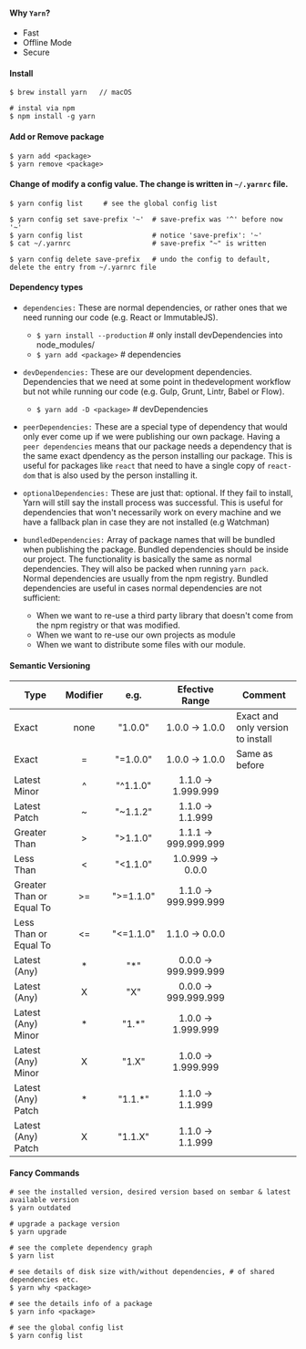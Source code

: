 #### Why `Yarn`?
- Fast
- Offline Mode
- Secure

#### Install
```
$ brew install yarn   // macOS

# instal via npm 
$ npm install -g yarn
```

#### Add or Remove package

```
$ yarn add <package>
$ yarn remove <package>
```

#### Change of modify a config value. The change is written in `~/.yarnrc` file.
```
$ yarn config list     # see the global config list

$ yarn config set save-prefix '~'  # save-prefix was '^' before now '~'
$ yarn config list                 # notice 'save-prefix': '~'
$ cat ~/.yarnrc                    # save-prefix "~" is written

$ yarn config delete save-prefix   # undo the config to default, delete the entry from ~/.yarnrc file
```

#### Dependency types

- `dependencies:` These are normal dependencies, or rather ones that we need running our code (e.g. React or ImmutableJS).
  - `$ yarn install --production` # only install devDependencies into node_modules/
  - `$ yarn add <package>` # dependencies

- `devDependencies:` These are our development dependencies. Dependencies that we need at some point in thedevelopment workflow but not while running our code (e.g. Gulp, Grunt, Lintr, Babel or Flow).
  - `$ yarn add -D <package>` # devDependencies

- `peerDependencies:` These are a special type of dependency that would only ever come up if we were publishing our own package. Having a `peer dependencies` means that our package needs a dependency that is the same exact dpendency as the person installing our package. This is useful for packages like `react` that need to have a single copy of `react-dom` that is also used by the person installing it.

- `optionalDependencies:` These are just that: optional. If they fail to install, Yarn will still say the install process was successful. This is useful for dependencies that won't necessarily work on every machine and we have a fallback plan in case they are not installed (e.g Watchman)

- `bundledDependencies:` Array of package names that will be bundled when publishing the package. Bundled dependencies should be inside our project. The functionality is basically the same as normal dependencies. They will also be packed when running `yarn pack`. Normal dependencies are usually from the npm registry. Bundled dependencies are useful in cases normal dependencies are not sufficient:

  - When we want to re-use a third party library that doesn't come from the npm registry or that was modified.
  - When we want to re-use our own projects as module
  - When we want to distribute some files with our module.


#### Semantic Versioning

| Type                    |Modifier |   e.g.    | Efective Range         | Comment                |
| --------                |:-------:|  :-------: |  :-----------:         | -------------          |
| Exact                   | none    |  "1.0.0"  | 1.0.0 -> 1.0.0         | Exact and only version to install 
| Exact                   | =       | "=1.0.0"  | 1.0.0 -> 1.0.0         | Same as before |
| Latest Minor            | ^       |  "^1.1.0" | 1.1.0 -> 1.999.999     | 
| Latest Patch            | ~       | "~1.1.2"  | 1.1.0 -> 1.1.999       |
| Greater Than            | >       | ">1.1.0"  | 1.1.1 -> 999.999.999   |
| Less Than               | <       | "<1.1.0"  | 1.0.999 -> 0.0.0       |
| Greater Than or Equal To| >=      | ">=1.1.0" | 1.1.0 -> 999.999.999   |
| Less Than or Equal To   | <=      | "<=1.1.0" | 1.1.0 -> 0.0.0         |
| Latest (Any)            | *       | "*"       | 0.0.0 -> 999.999.999   |
| Latest (Any)            | X       | "X"       | 0.0.0 -> 999.999.999   |
| Latest (Any) Minor      | *       | "1.*"     | 1.0.0 -> 1.999.999     |
| Latest (Any) Minor      | X       | "1.X"     | 1.0.0 -> 1.999.999     |
| Latest (Any) Patch      | *       | "1.1.*"   | 1.1.0 -> 1.1.999       |
| Latest (Any) Patch      | X       | "1.1.X"   | 1.1.0 -> 1.1.999       |

#### Fancy Commands

```
# see the installed version, desired version based on sembar & latest available version
$ yarn outdated

# upgrade a package version
$ yarn upgrade

# see the complete dependency graph
$ yarn list

# see details of disk size with/without dependencies, # of shared dependencies etc.
$ yarn why <package>

# see the details info of a package
$ yarn info <package>

# see the global config list
$ yarn config list
```